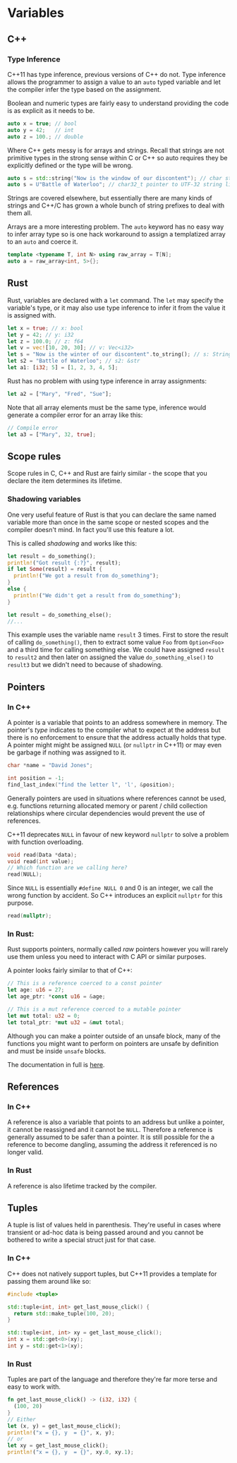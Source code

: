 # Variables

## C++

### Type Inference

C++11 has type inference, previous versions of C++ do not. Type inference allows the programmer to assign a value to an `auto` typed variable and let the compiler infer the type based on the assignment.

Boolean and numeric types are fairly easy to understand providing the code is as explicit as it needs to be.

```c++
auto x = true; // bool
auto y = 42;   // int
auto z = 100.; // double
```

Where C++ gets messy is for arrays and strings. Recall that strings are not primitive types in the strong sense within C or C++ so auto requires they be explicitly defined or the type will be wrong.

```c++
auto s = std::string("Now is the window of our discontent"); // char string
auto s = U"Battle of Waterloo"; // char32_t pointer to UTF-32 string literal
```

Strings are covered elsewhere, but essentially there are many kinds of strings and C++/C has grown a whole bunch of string prefixes to deal with them all.

Arrays are a more interesting problem. The `auto` keyword has no easy way to infer array type so is one hack workaround to assign a templatized array to an `auto` and coerce it.

```c++
template <typename T, int N> using raw_array = T[N];
auto a = raw_array<int, 5>{};
```

## Rust

Rust, variables are declared with a `let` command. The `let` may specify the variable's type, or it may also use type inference to infer it from the value it is assigned with.

```rust
let x = true; // x: bool
let y = 42; // y: i32
let z = 100.0; // z: f64
let v = vec![10, 20, 30]; // v: Vec<i32>
let s = "Now is the winter of our discontent".to_string(); // s: String
let s2 = "Battle of Waterloo"; // s2: &str
let a1: [i32; 5] = [1, 2, 3, 4, 5];
```

Rust has no problem with using type inference in array assignments:

```rust
let a2 = ["Mary", "Fred", "Sue"];
```

Note that all array elements must be the same type, inference would generate a compiler error for an array like this:

```rust
// Compile error
let a3 = ["Mary", 32, true];
```

## Scope rules

Scope rules in C, C++ and Rust are fairly similar - the scope that you declare the item determines its lifetime.


### Shadowing variables

One very useful feature of Rust is that you can declare the same named variable more than once in the same scope or nested scopes and the compiler doesn't mind. In fact you'll use this feature a lot. 

This is called *shadowing* and works like this:

```rust
let result = do_something();
println!("Got result {:?}", result);
if let Some(result) = result {
  println!("We got a result from do_something");
}
else {
  println!("We didn't get a result from do_something");
}

let result = do_something_else();
//...
```

This example uses the variable name `result` 3 times. First to store the result of calling `do_something()`, then to extract some value `Foo` from  `Option<Foo>` and a third time for calling something else. We could have assigned `result` to `result2` and then later on assigned the value `do_something_else()` to `result3` but we didn't need to because of shadowing. 

## Pointers

### In C++

A pointer is a variable that points to an address somewhere in memory. The pointer's _type_ indicates to the compiler what to expect at the address but there is no enforcement to ensure that the address actually holds that type. A pointer might might be assigned `NULL` \(or `nullptr` in C++11\) or may even be garbage if nothing was assigned to it.

```c++
char *name = "David Jones";

int position = -1;
find_last_index("find the letter l", 'l', &position);
```

Generally pointers are used in situations where references cannot be used, e.g. functions returning allocated memory or parent / child collection relationships where circular dependencies would prevent the use of references.

C++11 deprecates `NULL` in favour of new keyword `nullptr` to solve a problem with function overloading.

```c++
void read(Data *data);
void read(int value);
// Which function are we calling here?
read(NULL);
```

Since `NULL` is essentially `#define NULL 0` and 0 is an integer, we call the wrong function by accident. So C++ introduces an explicit `nullptr` for this purpose.

```c++
read(nullptr);
```

### In Rust:

Rust supports pointers, normally called *raw* pointers however you will rarely use them unless you need to interact with C API or similar purposes.

A pointer looks fairly similar to that of C++:

```rust
// This is a reference coerced to a const pointer
let age: u16 = 27;
let age_ptr: *const u16 = &age;

// This is a mut reference coerced to a mutable pointer
let mut total: u32 = 0;
let total_ptr: *mut u32 = &mut total;
```

Although you can make a pointer outside of an unsafe block, many of the functions you might want to perform on pointers are unsafe by definition and must be inside `unsafe` blocks.

The documentation in full is [here](https://doc.rust-lang.org/std/primitive.pointer.html).

## References

### In C++

A reference is also a variable that points to an address but unlike a pointer, it cannot be reassigned and it cannot be `NULL`. Therefore a reference is generally assumed to be safer than a pointer. It is still possible for the a reference to become dangling, assuming the address it referenced is no longer valid.

### In Rust

A reference is also lifetime tracked by the compiler.

## Tuples

A tuple is list of values held in parenthesis. They're useful in cases where transient or ad-hoc data is being passed around and you cannot be bothered to write a special struct just for that case. 

### In C++

C++ does not natively support tuples, but C++11 provides a template for passing them around like so:

```c++
#include <tuple>

std::tuple<int, int> get_last_mouse_click() {
  return std::make_tuple(100, 20);
}

std::tuple<int, int> xy = get_last_mouse_click();
int x = std::get<0>(xy);
int y = std::get<1>(xy);
```

### In Rust

Tuples are part of the language and therefore they're far more terse and easy to work with.

```rust
fn get_last_mouse_click() -> (i32, i32) {
  (100, 20)
}
// Either
let (x, y) = get_last_mouse_click();
println!("x = {}, y  = {}", x, y);
// or
let xy = get_last_mouse_click();
println!("x = {}, y  = {}", xy.0, xy.1);
```
